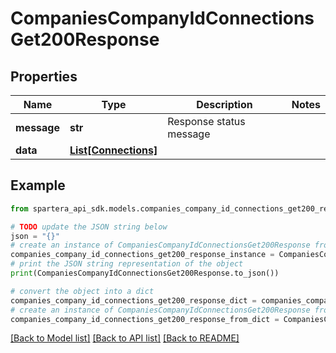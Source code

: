 # CompaniesCompanyIdConnectionsGet200Response


## Properties

Name | Type | Description | Notes
------------ | ------------- | ------------- | -------------
**message** | **str** | Response status message | 
**data** | [**List[Connections]**](Connections.md) |  | 

## Example

```python
from spartera_api_sdk.models.companies_company_id_connections_get200_response import CompaniesCompanyIdConnectionsGet200Response

# TODO update the JSON string below
json = "{}"
# create an instance of CompaniesCompanyIdConnectionsGet200Response from a JSON string
companies_company_id_connections_get200_response_instance = CompaniesCompanyIdConnectionsGet200Response.from_json(json)
# print the JSON string representation of the object
print(CompaniesCompanyIdConnectionsGet200Response.to_json())

# convert the object into a dict
companies_company_id_connections_get200_response_dict = companies_company_id_connections_get200_response_instance.to_dict()
# create an instance of CompaniesCompanyIdConnectionsGet200Response from a dict
companies_company_id_connections_get200_response_from_dict = CompaniesCompanyIdConnectionsGet200Response.from_dict(companies_company_id_connections_get200_response_dict)
```
[[Back to Model list]](../README.md#documentation-for-models) [[Back to API list]](../README.md#documentation-for-api-endpoints) [[Back to README]](../README.md)


